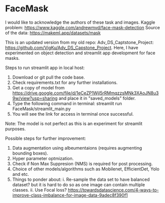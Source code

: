 # FaceMask
I would like to acknowledge the authors of these task and images. Kaggle problem: https://www.kaggle.com/andrewmvd/face-mask-detection Source of the data: https://makeml.app/datasets/mask

This is an updated version from my old repo: Adv_DS_Captstone_Project: https://github.com/VigKu/Adv_DS_Capstone_Project. Here, I have experimented on object detection and streamlit app development for face masks.


Steps to run streamlit app in local host:
1. Download or git pull the code base.
2. Check requirements.txt for any further installations.
3. Get a copy of model from https://drive.google.com/file/d/1eCeZP1Wjl5rRMmqzzsMNk3XAoJN8u39w/view?usp=sharing and place it in "saved_models" folder.
4. Type the following command in terminal:
            streamlit run FaceMask/streamlit_main.py
5. You will see the link for access in terminal once successful.


Note: The model is not perfect as this is an experiment for streamlit purposes.

Possible steps for further improvement:
1. Data augmentation using albeumentaions (requires augmenting bounding boxes).
2. Hyper parameter optmization.
3. Check if Non Max Suppresion (NMS) is required for post processing.
4. Choice of other models/algorithms such as Mobilenet, EfficientDet, Yolo and etc.
5. Things to ponder about:
            i. Re-sample the data set to have balanced dataset? but it is hard to do so as one image can contain multiple classes.
           ii. Use Focal loss? https://towardsdatascience.com/4-ways-to-improve-class-imbalance-for-image-data-9adec8f390f1 
